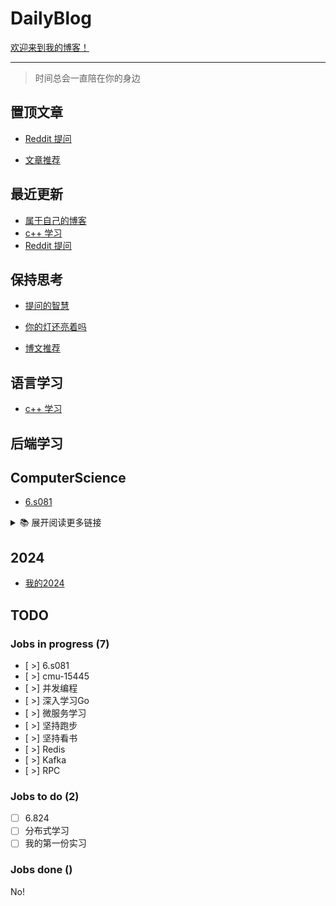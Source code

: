 # DailyBlog

[欢迎来到我的博客！](https://blog.zhaozhonghe.me)

---

> 时间总会一直陪在你的身边

## 置顶文章

- [Reddit 提问](https://github.com/Zhonghe-zhao/DailyBlog/issues/7)

- [文章推荐](https://github.com/Zhonghe-zhao/DailyBlog/issues/9)

## 最近更新

- [属于自己的博客](https://github.com/Zhonghe-zhao/DailyBlog/issues/1)
- [c++ 学习](https://github.com/Zhonghe-zhao/DailyBlog/issues/2)
- [Reddit 提问](https://github.com/Zhonghe-zhao/DailyBlog/issues/7)

## 保持思考

- [提问的智慧](https://github.com/Zhonghe-zhao/DailyBlog/issues/6)

- [你的灯还亮着吗](https://github.com/Zhonghe-zhao/DailyBlog/issues/5)

- [博文推荐](https://github.com/Zhonghe-zhao/DailyBlog/issues/9)

## 语言学习

- [c++ 学习](https://github.com/Zhonghe-zhao/DailyBlog/issues/2)

## 后端学习

## ComputerScience

- [6.s081](https://github.com/Zhonghe-zhao/DailyBlog/issues/8)

<details>
  <summary>📚 展开阅读更多链接</summary>
</details>

## 2024

- [我的2024](https://github.com/Zhonghe-zhao/DailyBlog/issues/3)

## TODO

### Jobs in progress (7)
- [ >] 6.s081
- [ >] cmu-15445
- [ >] 并发编程
- [ >] 深入学习Go
- [ >] 微服务学习
- [ >] 坚持跑步
- [ >] 坚持看书
- [ >] Redis
- [ >] Kafka
- [ >] RPC

### Jobs to do (2)

- [ ] 6.824
- [ ] 分布式学习
- [ ] 我的第一份实习

### Jobs done ()

No!
